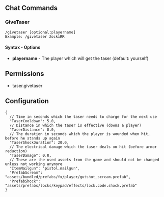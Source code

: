 ## Chat Commands
### GiveTaser

```
/givetaser [optional:playername]
Example: /givetaser ZockiRR
```

#### Syntax - Options
 - **playername** - The player which will get the taser (default: yourself)

## Permissions
 - taser.givetaser

## Configuration
```
{
  // Time in seconds which the taser needs to charge for the next use
  "TaserCooldown": 5.0,
  // Distance in which the taser is effective (downs a player)
  "TaserDistance": 8.0,
  // The duration in seconds which the player is wounded when hit, before he stands up again
  "TaserShockDuration": 20.0,
  // The electrical damage which the taser deals on hit (before armor reduction)
  "TaserDamage": 0.0,
  // These are the used assets from the game and should not be changed unless not working anymore
  "ItemNailgun": "pistol.nailgun",
  "PrefabScream": "assets/bundled/prefabs/fx/player/gutshot_scream.prefab",
  "PrefabShock": "assets/prefabs/locks/keypad/effects/lock.code.shock.prefab"
}
```
